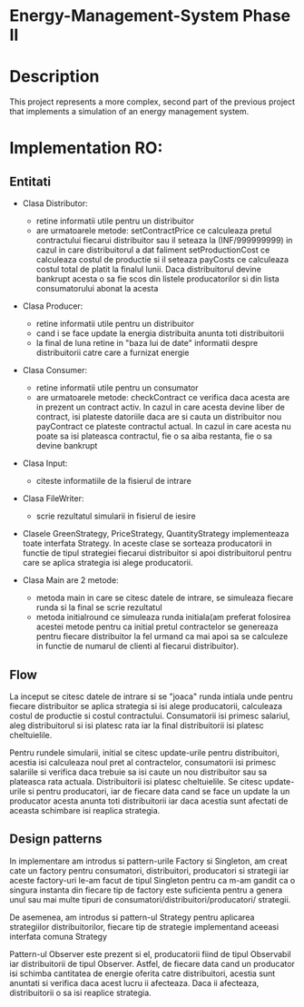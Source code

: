 # Energy-Management-System Phase II

# Description
This project represents a more complex, second part of the previous project that implements a simulation of an energy management system.

# Implementation RO:

## Entitati

- Clasa Distributor: 
	- retine informatii utile pentru un distribuitor
	- are urmatoarele metode: setContractPrice ce calculeaza pretul
contractului fiecarui distribuitor sau il seteaza la (INF/999999999) in cazul 
in care distribuitorul a dat faliment
				  setProductionCost ce calculeaza costul de 
productie si il seteaza
				  payCosts ce calculeaza costul total de platit
la finalul lunii. Daca distribuitorul devine bankrupt acesta o sa fie scos
din listele producatorilor si din lista consumatorului abonat la acesta


- Clasa Producer:
	- retine informatii utile pentru un distribuitor
	- cand i se face update la energia distribuita anunta toti distribuitorii
	- la final de luna retine in "baza lui de date" informatii despre 
distribuitorii catre care a furnizat energie


- Clasa Consumer:
	- retine informatii utile pentru un consumator
	- are urmatoarele metode: checkContract ce verifica daca acesta are in
prezent un contract activ. In cazul in care acesta devine liber de contract,
isi plateste datoriile daca are si cauta un distribuitor nou
				  payContract ce plateste contractul actual. In
cazul in care acesta nu poate sa isi plateasca contractul, fie o sa aiba 
restanta, fie o sa devine bankrupt


- Clasa Input:
	- citeste informatiile de la fisierul de intrare


- Clasa FileWriter:
	- scrie rezultatul simularii in fisierul de iesire


- Clasele GreenStrategy, PriceStrategy, QuantityStrategy implementeaza toate
interfata Strategy. In aceste clase se sorteaza producatorii in functie de
tipul strategiei fiecarui distribuitor si apoi distribuitorul pentru care
se aplica strategia isi alege producatorii.


- Clasa Main are 2 metode: 
	- metoda main in care se citesc datele de intrare, se simuleaza fiecare 
runda si la final se scrie rezultatul
	- metoda initialround ce simuleaza runda initiala(am preferat folosirea 
acestei metode pentru ca initial pretul contractelor se genereaza pentru
fiecare distribuitor la fel urmand ca mai apoi sa se calculeze in functie de
numarul de clienti al fiecarui distribuitor).


## Flow

La inceput se citesc datele de intrare si se "joaca" runda intiala unde
pentru fiecare distribuitor se aplica strategia si isi alege producatorii,
calculeaza costul de productie si costul contractului. Consumatorii isi
primesc salariul, aleg distribuitorul si isi platesc rata iar la final 
distribuitorii isi platesc cheltuielile. 

Pentru rundele simularii, initial se citesc update-urile pentru distribuitori,
acestia isi calculeaza noul pret al contractelor, consumatorii isi primesc
salariile si verifica daca trebuie sa isi caute un nou distribuitor sau sa
plateasca rata actuala. Distribuitorii isi platesc cheltuielile. Se citesc
update-urile si pentru producatori, iar de fiecare data cand se face un
update la un producator acesta anunta toti distribuitorii iar daca acestia 
sunt afectati de aceasta schimbare isi reaplica strategia.


## Design patterns

In implementare am introdus si pattern-urile Factory si Singleton, am creat
cate un factory pentru consumatori, distribuitori, producatori si strategii
iar aceste factory-uri le-am facut de tipul Singleton pentru ca m-am gandit
ca o singura instanta din fiecare tip de factory este suficienta pentru a 
genera unul sau mai multe tipuri de consumatori/distribuitori/producatori/
strategii.

De asemenea, am introdus si pattern-ul Strategy pentru aplicarea strategiilor
distribuitorilor, fiecare tip de strategie implementand aceeasi interfata
comuna Strategy

Pattern-ul Observer este prezent si el, producatorii fiind de tipul 
Observabil iar distribuitorii de tipul Observer. Astfel, de fiecare data cand
un producator isi schimba cantitatea de energie oferita catre distribuitori,
acestia sunt anuntati si verifica daca acest lucru ii afecteaza. Daca ii 
afecteaza, distribuitorii o sa isi reaplice strategia.
